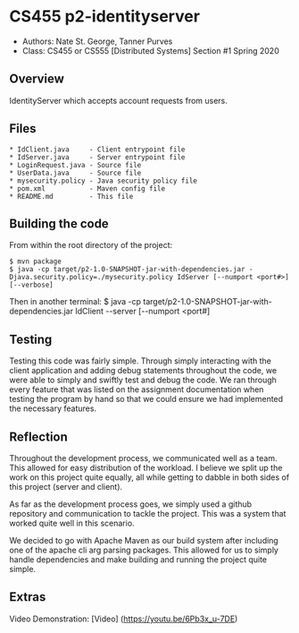 # CS455 p2-identityserver

* Authors: Nate St. George, Tanner Purves
* Class: CS455 or CS555 [Distributed Systems] Section #1 Spring 2020

## Overview

IdentityServer which accepts account requests from users.

## Files
    * IdClient.java     - Client entrypoint file
    * IdServer.java     - Server entrypoint file
    * LoginRequest.java - Source file
    * UserData.java     - Source file
    * mysecurity.policy - Java security policy file
    * pom.xml           - Maven config file
    * README.md         - This file

## Building the code

From within the root directory of the project:

    $ mvn package
    $ java -cp target/p2-1.0-SNAPSHOT-jar-with-dependencies.jar -Djava.security.policy=./mysecurity.policy IdServer [--numport <port#>] [--verbose]

Then in another terminal:
    $ java -cp target/p2-1.0-SNAPSHOT-jar-with-dependencies.jar IdClient --server <serverhost> [--numport <port#] <query>

## Testing

Testing this code was fairly simple. Through simply interacting with the client application and adding debug statements throughout the code, we were able to simply and swiftly test and debug the code. We ran through every feature that was listed on the assignment documentation when testing the program by hand so that we could ensure we had implemented the necessary features.

## Reflection

Throughout the development process, we communicated well as a team. This allowed for easy distribution of the workload. I believe we split up the work on this project quite equally, all while getting to dabble in both sides of this project (server and client).

As far as the development process goes, we simply used a github repository and communication to tackle the project. This was a system that worked quite well in this scenario.

We decided to go with Apache Maven as our build system after including one of the apache cli arg parsing packages. This allowed for us to simply handle dependencies and make building and running the project quite simple.

## Extras

Video Demonstration: [Video] (https://youtu.be/6Pb3x_u-7DE)
